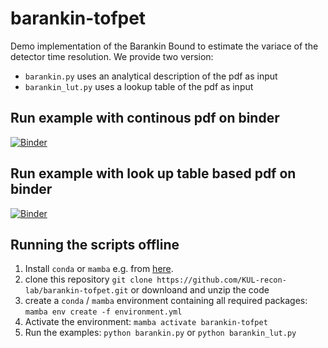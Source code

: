 # barankin-tofpet

Demo implementation of the Barankin Bound to estimate the variace of the detector time resolution.
We provide two version:
- `barankin.py` uses an analytical description of the pdf as input
- `barankin_lut.py` uses a lookup table of the pdf as input

## Run example with continous pdf on binder
[![Binder](https://mybinder.org/badge_logo.svg)](https://mybinder.org/v2/gh/KUL-recon-lab/barankin-tofpet/main?labpath=barankin.ipynb)

## Run example with look up table based pdf on binder
[![Binder](https://mybinder.org/badge_logo.svg)](https://mybinder.org/v2/gh/KUL-recon-lab/barankin-tofpet/main?labpath=barankin_lut.ipynb)

## Running the scripts offline

1. Install `conda` or `mamba` e.g. from [here](https://github.com/conda-forge/miniforge).
2. clone this repository `git clone https://github.com/KUL-recon-lab/barankin-tofpet.git` or downloand and unzip the code
3. create a `conda` / `mamba` environment containing all required packages: `mamba env create -f environment.yml`
4. Activate the environment: `mamba activate barankin-tofpet`
5. Run the examples: `python barankin.py` or `python barankin_lut.py`
